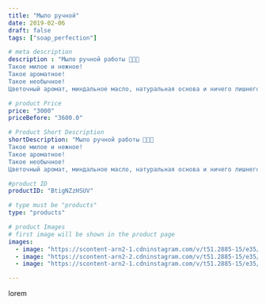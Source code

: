 ```yaml
---
title: "Мыло ручной"
date: 2019-02-06
draft: false
tags: ["soap_perfection"]

# meta description
description : "Мыло ручной работы 🌺🌺🌺
Такое милое и нежное!
Такое ароматное!
Такое необычное!
Цветочный аромат, миндальное масло, натуральная основа и ничего лишнего ❤️"

# product Price
price: "3000"
priceBefore: "3600.0"

# Product Short Description
shortDescription: "Мыло ручной работы 🌺🌺🌺
Такое милое и нежное!
Такое ароматное!
Такое необычное!
Цветочный аромат, миндальное масло, натуральная основа и ничего лишнего ❤️"

#product ID
productID: "BtigNZzHSUV"

# type must be "products"
type: "products"

# product Images
# first image will be shown in the product page
images:
  - image: "https://scontent-arn2-1.cdninstagram.com/v/t51.2885-15/e35/50740924_2109343149183976_8456036348233261391_n.jpg?se=7&tp=1&_nc_ht=scontent-arn2-1.cdninstagram.com&_nc_cat=104&_nc_ohc=Cy6Kv_VxZn0AX9utGvl&ccb=7-4&oh=d45f3c9d182c54b9265fe85d22143f1d&oe=60842041&ig_cache_key=MTk3MzI4MTI0MTU3NjUwNjU4OQ%3D%3D.2-ccb7-4"
  - image: "https://scontent-arn2-2.cdninstagram.com/v/t51.2885-15/e35/50249953_607426999706436_7660095639339912146_n.jpg?se=7&tp=1&_nc_ht=scontent-arn2-2.cdninstagram.com&_nc_cat=100&_nc_ohc=ZXodCYn75JcAX8aj0Df&ccb=7-4&oh=a4e38e49cb648664db4c7b5c59fe84dc&oe=60844392&ig_cache_key=MTk3MzI4MTI0MTU3NjcwMTI2MQ%3D%3D.2-ccb7-4"
  - image: "https://scontent-arn2-1.cdninstagram.com/v/t51.2885-15/e35/50576483_301724617365825_6611042088966466916_n.jpg?se=7&tp=1&_nc_ht=scontent-arn2-1.cdninstagram.com&_nc_cat=109&_nc_ohc=1od2fbZuVMYAX9w2H1T&ccb=7-4&oh=8bb72c016644226d429b070fa8ec7a06&oe=608369E0&ig_cache_key=MTk3MzI4MTI0MTU2ODE2Njk5Mg%3D%3D.2-ccb7-4"

---
```

lorem
